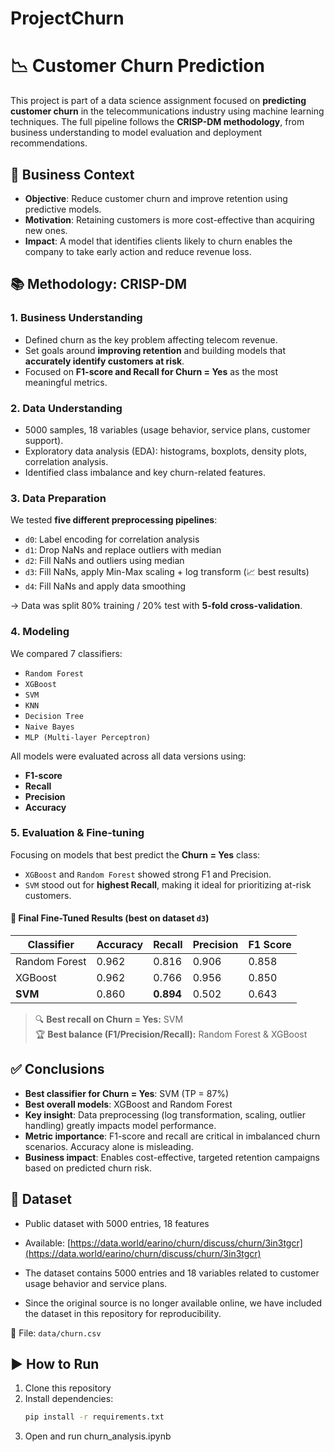 # ProjectChurn
# 📉 Customer Churn Prediction

This project is part of a data science assignment focused on **predicting customer churn** in the telecommunications industry using machine learning techniques. The full pipeline follows the **CRISP-DM methodology**, from business understanding to model evaluation and deployment recommendations.

## 🎯 Business Context

- **Objective**: Reduce customer churn and improve retention using predictive models.
- **Motivation**: Retaining customers is more cost-effective than acquiring new ones.
- **Impact**: A model that identifies clients likely to churn enables the company to take early action and reduce revenue loss.

## 📚 Methodology: CRISP-DM

### 1. Business Understanding

- Defined churn as the key problem affecting telecom revenue.
- Set goals around **improving retention** and building models that **accurately identify customers at risk**.
- Focused on **F1-score and Recall for Churn = Yes** as the most meaningful metrics.

### 2. Data Understanding

- 5000 samples, 18 variables (usage behavior, service plans, customer support).
- Exploratory data analysis (EDA): histograms, boxplots, density plots, correlation analysis.
- Identified class imbalance and key churn-related features.

### 3. Data Preparation

We tested **five different preprocessing pipelines**:

- `d0`: Label encoding for correlation analysis  
- `d1`: Drop NaNs and replace outliers with median  
- `d2`: Fill NaNs and outliers using median  
- `d3`: Fill NaNs, apply Min-Max scaling + log transform (📈 best results)  
- `d4`: Fill NaNs and apply data smoothing  

→ Data was split 80% training / 20% test with **5-fold cross-validation**.

### 4. Modeling

We compared 7 classifiers:

- `Random Forest`
- `XGBoost`
- `SVM`
- `KNN`
- `Decision Tree`
- `Naive Bayes`
- `MLP (Multi-layer Perceptron)`

All models were evaluated across all data versions using:

- **F1-score**
- **Recall**
- **Precision**
- **Accuracy**

### 5. Evaluation & Fine-tuning

Focusing on models that best predict the **Churn = Yes** class:

- `XGBoost` and `Random Forest` showed strong F1 and Precision.
- `SVM` stood out for **highest Recall**, making it ideal for prioritizing at-risk customers.

#### 📌 Final Fine-Tuned Results (best on dataset `d3`)

| Classifier     | Accuracy | Recall | Precision | F1 Score |
|----------------|----------|--------|-----------|----------|
| Random Forest  | 0.962    | 0.816  | 0.906     | 0.858    |
| XGBoost        | 0.962    | 0.766  | 0.956     | 0.850    |
| **SVM**        | 0.860    | **0.894**  | 0.502     | 0.643    |

> 🔍 **Best recall on Churn = Yes:** SVM  
> 🏆 **Best balance (F1/Precision/Recall):** Random Forest & XGBoost

## ✅ Conclusions

- **Best classifier for Churn = Yes**: SVM (TP = 87%)
- **Best overall models**: XGBoost and Random Forest
- **Key insight**: Data preprocessing (log transformation, scaling, outlier handling) greatly impacts model performance.
- **Metric importance**: F1-score and recall are critical in imbalanced churn scenarios. Accuracy alone is misleading.
- **Business impact**: Enables cost-effective, targeted retention campaigns based on predicted churn risk.

## 📁 Dataset

- Public dataset with 5000 entries, 18 features  
- Available: [https://data.world/earino/churn/discuss/churn/3in3tgcr](https://data.world/earino/churn/discuss/churn/3in3tgcr)
  
- The dataset contains 5000 entries and 18 variables related to customer usage behavior and service plans.
- Since the original source is no longer available online, we have included the dataset in this repository for reproducibility.

📌 File: `data/churn.csv`


## ▶️ How to Run

1. Clone this repository
2. Install dependencies:
   ```bash
   pip install -r requirements.txt
3. Open and run
   churn_analysis.ipynb




